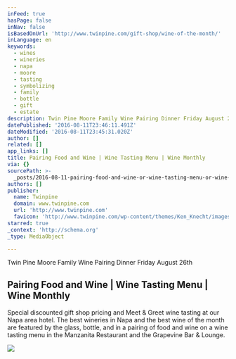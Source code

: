 ```yaml
---
inFeed: true
hasPage: false
inNav: false
isBasedOnUrl: 'http://www.twinpine.com/gift-shop/wine-of-the-month/'
inLanguage: en
keywords:
  - wines
  - wineries
  - napa
  - moore
  - tasting
  - symbolizing
  - family
  - bottle
  - gift
  - estate
description: Twin Pine Moore Family Wine Pairing Dinner Friday August 26th
datePublished: '2016-08-11T23:46:11.491Z'
dateModified: '2016-08-11T23:45:31.020Z'
author: []
related: []
app_links: []
title: Pairing Food and Wine | Wine Tasting Menu | Wine Monthly
via: {}
sourcePath: >-
  _posts/2016-08-11-pairing-food-and-wine-or-wine-tasting-menu-or-wine-monthly.md
authors: []
publisher:
  name: Twinpine
  domain: www.twinpine.com
  url: 'http://www.twinpine.com'
  favicon: 'http://www.twinpine.com/wp-content/themes/Ken_Knecht/images/favicon.ico'
starred: true
_context: 'http://schema.org'
_type: MediaObject

---
```

Twin Pine Moore Family Wine Pairing Dinner Friday August 26th

<article style=""><h1>Pairing Food and Wine | Wine Tasting Menu | Wine Monthly</h1><p>Special discounted gift shop pricing and Meet &amp; Greet wine tasting at our Napa area hotel. The best wineries in Napa and the best wine of the month are featured by the glass, bottle, and in a pairing of food and wine on a wine tasting menu in the Manzanita Restaurant and the Grapevine Bar &amp; Lounge.</p><img src="http://www.twinpine.com/wp-content/themes/Ken_Knecht/images/bgimg.jpg" /></article>